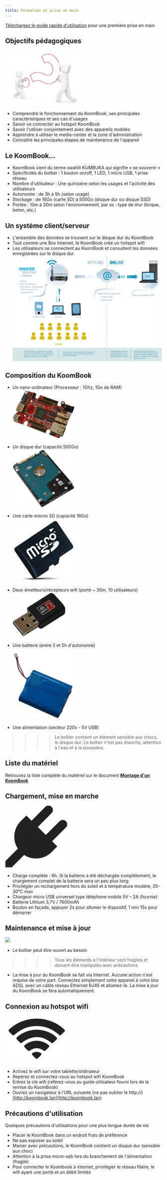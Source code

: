 ```yaml
---
title: Formation et prise en main
---
```


[Téléchargez le guide rapide d'utilisation](http://filer.bsf-intranet.org/koombook-guide-RV-KBcampus-new.pdf) pour une première prise en main

## Objectifs pédagogiques

![](.png)

* Comprendre le fonctionnement du KoomBook, ses principales caractéristiques et ses cas d'usages
* Savoir se connecter au hotspot KoomBook
* Savoir l'utiliser conjointement avec des appareils mobiles
* Apprendre à utiliser le media-center et la zone d'administration
* Connaître les principales étapes de maintenance de l'appareil

## Le KoomBook...

* KoomBook vient du terme swahili KUMBUKA qui signifie « se souvenir »
* Spécificités du boîtier : 1 bouton on\/off, 1 LED, 1 micro USB, 1 prise réseau
* Nombre d'utilisateur : Une quinzaine selon les usages et l'activité des utilisateurs
* Autonomie : de 3h à 5h \(selon usage\) 
* Stockage : de 16Go \(carte SD\) à 500Go \(disque dur ou disque SSD\)
* Portée : 10m à 30m selon l'environnement, par ex : type de mur \(brique, beton, etc.\)

## Un système client\/serveur

* L'ensemble des données se trouvent sur le disque dur du KoomBook
* Tout comme une Box Internet, le KoomBook créé un hotspot wifi
* Les utilisateurs se connectent au KoomBook et consultent les données enregistrées sur le disque dur.
  ![](clientserveur.png)

## Composition du KoomBook

* Un nano-ordinateur \(Processeur : 1Ghz, 1Go de RAM\)  
  ![](olimex.png)
* Un disque dur \(capacité 500Go\)  
  ![](hdd.png)
* Une carte miscro SD \(capacité 16Go\)   
  ![](sd.png)
* Deux émetteurs\/récepteurs wifi \(porté ~ 30m, 10 utilisateurs\)  
  ![](wifi.png)
* Une batterie \(entre 3 et 5h d'autonomie\)

  ![](batterie.png)

* Une alimentation \(secteur 220v - 5V USB\)

> > > > Le boîtier contient un élément sensible aux chocs, le disque dur. Le boîtier n'est pas étanche, attention  à l'eau et à la poussière.

## Liste du matériel

Retrouvez la liste complète du matériel sur le document [**Montage d'un KoomBook**](http://assemblage-koombook.doc.bibliosansfrontieres.org/fr/composants)

## Chargement, mise en marche

![](prise.png)

* Charge complète : 6h.
  Si la batterie a été déchargée complètement, le chargement complet de la batterie sera un peu plus long
* Privilégier un rechargement hors du soleil et à température modéré, 25-30°C max
* Chargeur micro USB universel type téléphone mobile 5V – 2A \(fournie\)
* Batterie Lithium 3,7V \/ 7600mAh
* Bouton en façade, appuyer 2s pour allumer le dispositif, 1 min 15s pour démarrer

## Maintenance et mise à jour

![](arrière_kb.jpg)

* Le boîtier peut être ouvert au besoin  
>>>> Tous les éléments à l'intérieur sont fragiles et doivent être manipulés avec précautions

* La mise à jour du KoomBook se fait via Internet. 
  Aucune action n'est requise de votre part. Connectez simplement votre appareil à votre box ADSL avec un câble réseau Ethernet RJ45 et allumez-le. La mise à jour du KoomBook se fera automatiquement.

## Connexion au hotspot wifi

![](signe_wifi.png)

* Activez le wifi sur votre tablette\/ordinateur
* Repérez et connectez-vous au hotspot wifi KoomBook
* Entrez la clé wifi \(référez-vous au guide utilisateur fourni lors de la remise du KoomBook\)
* Ouvrez un navigateur à l'URL suivante 
  \(ne pas oublier le http://\) [http://koombook.lan](http://koombook.lan)

## Précautions d'utilisation

Quelques précautions d'utilisations pour une plus longue durée de vie

* Placer le KoomBook dans un endroit frais de préférence
* Ne pas exposer au soleil
* Manier avec précautions, le KoomBook contient un disque dur \(sensible aux choc\)
* Attention à la prise micro-usb lors du branchement de l'alimentation \(fragile\)
* Pour connecter le Koombook à internet, privilégier le réseau filaire, le wifi ayant une porté et un débit limités



